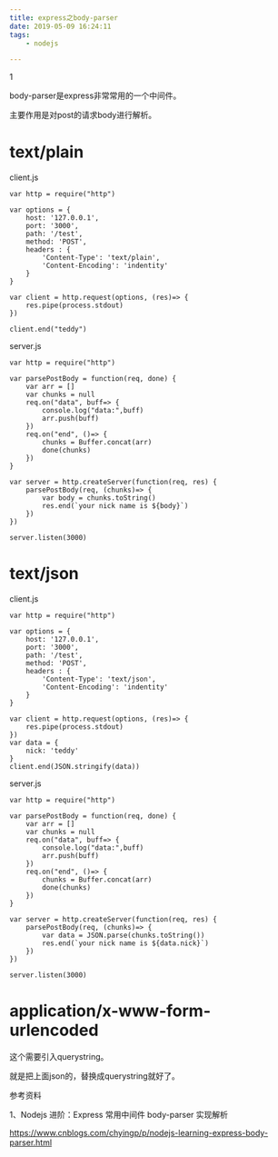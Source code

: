 ```yaml
---
title: express之body-parser
date: 2019-05-09 16:24:11
tags:
	- nodejs

---
```


1

body-parser是express非常常用的一个中间件。

主要作用是对post的请求body进行解析。



# text/plain

client.js

```
var http = require("http")

var options = {
    host: '127.0.0.1',
    port: '3000',
    path: '/test',
    method: 'POST',
    headers : {
        'Content-Type': 'text/plain',
        'Content-Encoding': 'indentity'
    }
}

var client = http.request(options, (res)=> {
    res.pipe(process.stdout)
})

client.end("teddy")
```

server.js

```
var http = require("http")

var parsePostBody = function(req, done) {
    var arr = []
    var chunks = null
    req.on("data", buff=> {
        console.log("data:",buff)
        arr.push(buff)
    })
    req.on("end", ()=> {
        chunks = Buffer.concat(arr)
        done(chunks)
    })
}

var server = http.createServer(function(req, res) {
    parsePostBody(req, (chunks)=> {
        var body = chunks.toString()
        res.end(`your nick name is ${body}`)
    })
})

server.listen(3000)
```

# text/json

client.js

```
var http = require("http")

var options = {
    host: '127.0.0.1',
    port: '3000',
    path: '/test',
    method: 'POST',
    headers : {
        'Content-Type': 'text/json',
        'Content-Encoding': 'indentity'
    }
}

var client = http.request(options, (res)=> {
    res.pipe(process.stdout)
})
var data = {
    nick: 'teddy'
}
client.end(JSON.stringify(data))

```

server.js

```
var http = require("http")

var parsePostBody = function(req, done) {
    var arr = []
    var chunks = null
    req.on("data", buff=> {
        console.log("data:",buff)
        arr.push(buff)
    })
    req.on("end", ()=> {
        chunks = Buffer.concat(arr)
        done(chunks)
    })
}

var server = http.createServer(function(req, res) {
    parsePostBody(req, (chunks)=> {
        var data = JSON.parse(chunks.toString())
        res.end(`your nick name is ${data.nick}`)
    })
})

server.listen(3000)
```

# application/x-www-form-urlencoded

这个需要引入querystring。

就是把上面json的，替换成querystring就好了。



参考资料

1、Nodejs 进阶：Express 常用中间件 body-parser 实现解析

https://www.cnblogs.com/chyingp/p/nodejs-learning-express-body-parser.html

